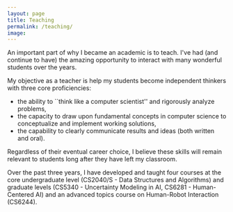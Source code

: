 ```yaml
---
layout: page
title: Teaching
permalink: /teaching/
image: 
---
```


An important part of why I became an academic is to teach. I've had (and continue to have) the amazing opportunity to interact with many wonderful students over the years. 

My objective as a teacher is help my students become independent thinkers with three core proficiencies:
- the ability to ``think like a computer scientist'' and rigorously analyze  problems,
- the capacity to draw upon fundamental concepts in computer science to conceptualize and implement working solutions,
- the capability to clearly communicate results and ideas (both written and oral).

Regardless of their eventual career choice, I believe these skills will remain relevant to students long after they have left my classroom. 

Over the past three years, I have developed and taught four courses at the core undergraduate level (CS2040/S - Data Structures and Algorithms) and graduate levels (CS5340 - Uncertainty Modeling in AI, CS6281 - Human-Centered AI) and an advanced topics course on Human-Robot Interaction (CS6244). 
